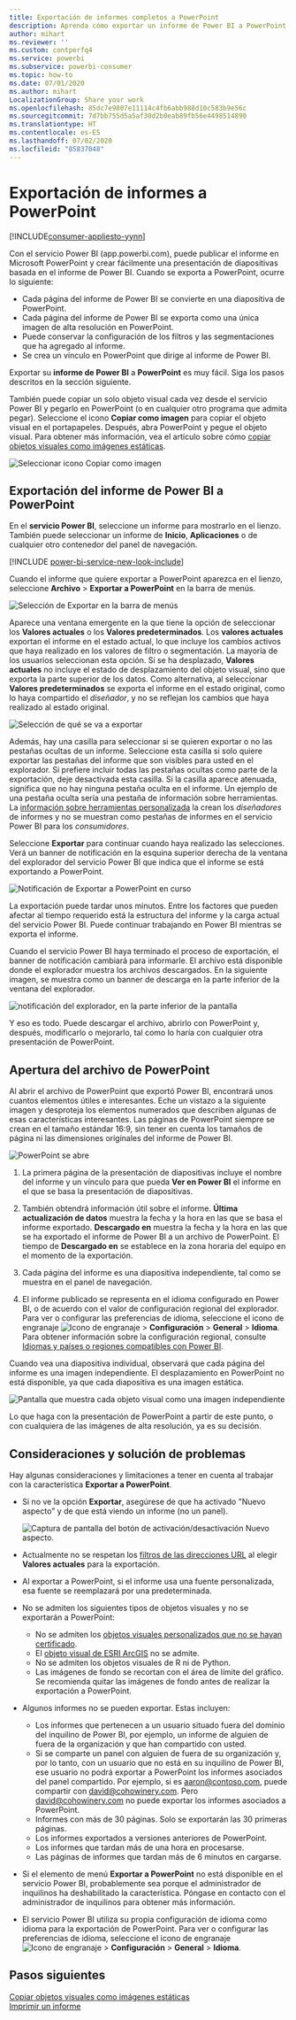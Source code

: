 ```yaml
---
title: Exportación de informes completos a PowerPoint
description: Aprenda cómo exportar un informe de Power BI a PowerPoint.
author: mihart
ms.reviewer: ''
ms.custom: contperfq4
ms.service: powerbi
ms.subservice: powerbi-consumer
ms.topic: how-to
ms.date: 07/01/2020
ms.author: mihart
LocalizationGroup: Share your work
ms.openlocfilehash: 85dc7e9807e11114c4fb6abb988d10c583b9e56c
ms.sourcegitcommit: 7d7bb755d5a5af30d2b0eab89fb56e4498514890
ms.translationtype: HT
ms.contentlocale: es-ES
ms.lasthandoff: 07/02/2020
ms.locfileid: "85837048"
---
```

# <a name="export-reports-to-powerpoint"></a>Exportación de informes a PowerPoint

[!INCLUDE[consumer-appliesto-yynn](../includes/consumer-appliesto-yynn.md)]


Con el servicio Power BI (app.powerbi.com), puede publicar el informe en Microsoft PowerPoint y crear fácilmente una presentación de diapositivas basada en el informe de Power BI. Cuando se exporta a PowerPoint, ocurre lo siguiente:

* Cada página del informe de Power BI se convierte en una diapositiva de PowerPoint.
* Cada página del informe de Power BI se exporta como una única imagen de alta resolución en PowerPoint.
* Puede conservar la configuración de los filtros y las segmentaciones que ha agregado al informe.
* Se crea un vínculo en PowerPoint que dirige al informe de Power BI.

Exportar su **informe de Power BI** a **PowerPoint** es muy fácil. Siga los pasos descritos en la sección siguiente.

También puede copiar un solo objeto visual cada vez desde el servicio Power BI y pegarlo en PowerPoint (o en cualquier otro programa que admita pegar). Seleccione el icono **Copiar como imagen** para copiar el objeto visual en el portapapeles. Después, abra PowerPoint y pegue el objeto visual. Para obtener más información, vea el artículo sobre cómo [copiar objetos visuales como imágenes estáticas](../visuals/power-bi-visualization-copy-paste.md).

![Seleccionar icono Copiar como imagen](media/end-user-powerpoint/power-bi-copy.png)

## <a name="export-your-power-bi-report-to-powerpoint"></a>Exportación del informe de Power BI a PowerPoint
En el **servicio Power BI**, seleccione un informe para mostrarlo en el lienzo. También puede seleccionar un informe de **Inicio**, **Aplicaciones** o de cualquier otro contenedor del panel de navegación.

[!INCLUDE [power-bi-service-new-look-include](../includes/power-bi-service-new-look-include.md)]

Cuando el informe que quiere exportar a PowerPoint aparezca en el lienzo, seleccione **Archivo** > **Exportar a PowerPoint** en la barra de menús.

![Selección de Exportar en la barra de menús](media/end-user-powerpoint/power-bi-export.png)

Aparece una ventana emergente en la que tiene la opción de seleccionar los **Valores actuales** o los **Valores predeterminados**. Los **valores actuales** exportan el informe en el estado actual, lo que incluye los cambios activos que haya realizado en los valores de filtro o segmentación.  La mayoría de los usuarios seleccionan esta opción. Si se ha desplazado, **Valores actuales** no incluye el estado de desplazamiento del objeto visual, sino que exporta la parte superior de los datos. Como alternativa, al seleccionar **Valores predeterminados** se exporta el informe en el estado original, como lo haya compartido el *diseñador*, y no se reflejan los cambios que haya realizado al estado original.

![Selección de qué se va a exportar](media/end-user-powerpoint/power-bi-current-values.png)
 
Además, hay una casilla para seleccionar si se quieren exportar o no las pestañas ocultas de un informe. Seleccione esta casilla si solo quiere exportar las pestañas del informe que son visibles para usted en el explorador. Si prefiere incluir todas las pestañas ocultas como parte de la exportación, deje desactivada esta casilla. Si la casilla aparece atenuada, significa que no hay ninguna pestaña oculta en el informe. Un ejemplo de una pestaña oculta sería una pestaña de información sobre herramientas. La [información sobre herramientas personalizada](../create-reports/desktop-tooltips.md) la crean los *diseñadores* de informes y no se muestran como pestañas de informes en el servicio Power BI para los *consumidores*. 

Seleccione **Exportar** para continuar cuando haya realizado las selecciones. Verá un banner de notificación en la esquina superior derecha de la ventana del explorador del servicio Power BI que indica que el informe se está exportando a PowerPoint. 



![Notificación de Exportar a PowerPoint en curso](media/end-user-powerpoint/power-bi-export-progress.png)

La exportación puede tardar unos minutos. Entre los factores que pueden afectar al tiempo requerido está la estructura del informe y la carga actual del servicio Power BI. Puede continuar trabajando en Power BI mientras se exporta el informe.

Cuando el servicio Power BI haya terminado el proceso de exportación, el banner de notificación cambiará para informarle. El archivo está disponible donde el explorador muestra los archivos descargados. En la siguiente imagen, se muestra como un banner de descarga en la parte inferior de la ventana del explorador.

![notificación del explorador, en la parte inferior de la pantalla](media/end-user-powerpoint/power-bi-browsers.png)

Y eso es todo. Puede descargar el archivo, abrirlo con PowerPoint y, después, modificarlo o mejorarlo, tal como lo haría con cualquier otra presentación de PowerPoint.

## <a name="open-the-powerpoint-file"></a>Apertura del archivo de PowerPoint
Al abrir el archivo de PowerPoint que exportó Power BI, encontrará unos cuantos elementos útiles e interesantes. Eche un vistazo a la siguiente imagen y desproteja los elementos numerados que describen algunas de esas características interesantes. Las páginas de PowerPoint siempre se crean en el tamaño estándar 16:9, sin tener en cuenta los tamaños de página ni las dimensiones originales del informe de Power BI.

![PowerPoint se abre](media/end-user-powerpoint/power-bi-powerpoint-numbered.png)

1. La primera página de la presentación de diapositivas incluye el nombre del informe y un vínculo para que pueda **Ver en Power BI** el informe en el que se basa la presentación de diapositivas.
2. También obtendrá información útil sobre el informe. **Última actualización de datos** muestra la fecha y la hora en las que se basa el informe exportado. **Descargado en** muestra la fecha y la hora en las que se ha exportado el informe de Power BI a un archivo de PowerPoint. El tiempo de **Descargado en** se establece en la zona horaria del equipo en el momento de la exportación.


3. Cada página del informe es una diapositiva independiente, tal como se muestra en el panel de navegación. 
4. El informe publicado se representa en el idioma configurado en Power BI, o de acuerdo con el valor de configuración regional del explorador. Para ver o configurar las preferencias de idioma, seleccione el icono de engranaje ![Icono de engranaje](media/end-user-powerpoint/power-bi-settings-icon.png) > **Configuración** > **General** > **Idioma**. Para obtener información sobre la configuración regional, consulte [Idiomas y países o regiones compatibles con Power BI](../fundamentals/supported-languages-countries-regions.md).


Cuando vea una diapositiva individual, observará que cada página del informe es una imagen independiente. El desplazamiento en PowerPoint no está disponible, ya que cada diapositiva es una imagen estática.

![Pantalla que muestra cada objeto visual como una imagen independiente](media/end-user-powerpoint/power-bi-images.png)

Lo que haga con la presentación de PowerPoint a partir de este punto, o con cualquiera de las imágenes de alta resolución, ya es su decisión.

## <a name="considerations-and-troubleshooting"></a>Consideraciones y solución de problemas
Hay algunas consideraciones y limitaciones a tener en cuenta al trabajar con la característica **Exportar a PowerPoint**.
 

* Si no ve la opción **Exportar**, asegúrese de que ha activado "Nuevo aspecto" y de que está viendo un informe (no un panel).

    ![Captura de pantalla del botón de activación/desactivación Nuevo aspecto.](media/end-user-powerpoint/power-bi-new-look.png)

* Actualmente no se respetan los [filtros de las direcciones URL](../collaborate-share/service-url-filters.md) al elegir **Valores actuales** para la exportación.

* Al exportar a PowerPoint, si el informe usa una fuente personalizada, esa fuente se reemplazará por una predeterminada.

* No se admiten los siguientes tipos de objetos visuales y no se exportarán a PowerPoint:
   - No se admiten los [objetos visuales personalizados que no se hayan certificado](../developer/visuals/power-bi-custom-visuals-certified.md). 
   - El [objeto visual de ESRI ArcGIS](../visuals/power-bi-visualizations-arcgis.md) no se admite.
   - No se admiten los objetos visuales de R ni de Python.
   - Las imágenes de fondo se recortan con el área de límite del gráfico. Se recomienda quitar las imágenes de fondo antes de realizar la exportación a PowerPoint.

* Algunos informes no se pueden exportar. Estas incluyen:
    - Los informes que pertenecen a un usuario situado fuera del dominio del inquilino de Power BI, por ejemplo, un informe de alguien de fuera de la organización y que han compartido con usted.
    - Si se comparte un panel con alguien de fuera de su organización y, por lo tanto, con un usuario que no está en su inquilino de Power BI, ese usuario no podrá exportar a PowerPoint los informes asociados del panel compartido. Por ejemplo, si es aaron@contoso.com, puede compartir con david@cohowinery.com. Pero david@cohowinery.com no puede exportar los informes asociados a PowerPoint.
    - Informes con más de 30 páginas. Solo se exportarán las 30 primeras páginas.
    - Los informes exportados a versiones anteriores de PowerPoint.
    - Los informes que tardan más de una hora en procesarse. 
    - Las páginas de informes que tardan más de 6 minutos en cargarse. 

* Si el elemento de menú **Exportar a PowerPoint** no está disponible en el servicio Power BI, probablemente sea porque el administrador de inquilinos ha deshabilitado la característica. Póngase en contacto con el administrador de inquilinos para obtener más información.
* El servicio Power BI utiliza su propia configuración de idioma como idioma para la exportación de PowerPoint. Para ver o configurar las preferencias de idioma, seleccione el icono de engranaje ![Icono de engranaje](media/end-user-powerpoint/power-bi-settings-icon.png) > **Configuración** > **General** > **Idioma**.



## <a name="next-steps"></a>Pasos siguientes
[Copiar objetos visuales como imágenes estáticas](../visuals/power-bi-visualization-copy-paste.md)    
[Imprimir un informe](end-user-print.md)
